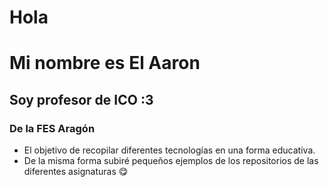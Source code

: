 # Hola 
# Mi nombre es El Aaron
## Soy profesor de ICO :3
### De la FES Aragón

* El objetivo de recopilar diferentes tecnologías en una forma educativa.
* De la misma forma subiré pequeños ejemplos de los repositorios de las diferentes asignaturas :yum:




